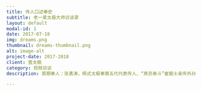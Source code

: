 ```yaml
---
title: 传人口述拳史
subtitle: 老一辈太极大师访谈录
layout: default
modal-id: 1
date: 2017-07-18
img: dreams.png
thumbnail: dreams-thumbnail.png
alt: image-alt
project-date: 2017-2018
client: 壹太极
category: 视频访谈
description: 首期拳人：张勇涛，杨式太极拳第五代代表传人、“燕京泰斗”崔毅士亲传外孙；中国武术八段、国家武术一级裁判；北京杨式太极拳研究会会长；香港杨式太极拳总会名誉会长；1943年出生太极世家，习练太极拳六十余年。采访：黄毓鹏；拍摄：何宇清；制作：壹太极。

---
```

